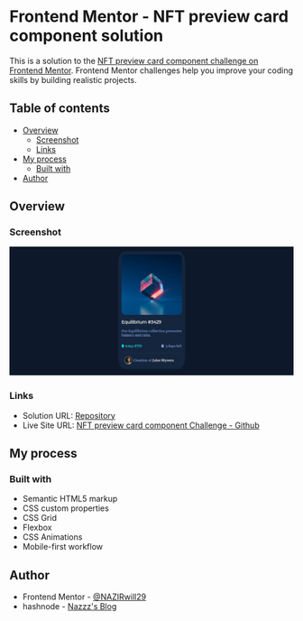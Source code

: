 # Frontend Mentor - NFT preview card component solution

This is a solution to the [NFT preview card component challenge on Frontend Mentor](https://www.frontendmentor.io/solutions/responsive-nft-preview-card-component-p0gd18hxh). Frontend Mentor challenges help you improve your coding skills by building realistic projects.

## Table of contents

- [Overview](#overview)
  - [Screenshot](#screenshot)
  - [Links](#links)
- [My process](#my-process)
  - [Built with](#built-with)
- [Author](#author)

## Overview

### Screenshot

![Screenshot NFT preview card component](./screenshots/nft-preview-card-component.jpg)

### Links

- Solution URL: [Repository](https://github.com/NAZIRwill29/nft-preview-card-component)
- Live Site URL: [NFT preview card component Challenge - Github](https://nazirwill29.github.io/nft-preview-card-component/)

## My process

### Built with

- Semantic HTML5 markup
- CSS custom properties
- CSS Grid
- Flexbox
- CSS Animations
- Mobile-first workflow

## Author

- Frontend Mentor - [@NAZIRwill29](https://www.frontendmentor.io/profile/NAZIRwill29)
- hashnode - [Nazzz's Blog](https://mdnazir.hashnode.dev/)